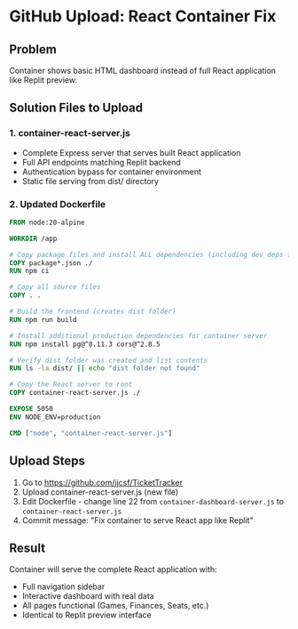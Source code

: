 # GitHub Upload: React Container Fix

## Problem
Container shows basic HTML dashboard instead of full React application like Replit preview.

## Solution Files to Upload

### 1. container-react-server.js
- Complete Express server that serves built React application
- Full API endpoints matching Replit backend
- Authentication bypass for container environment
- Static file serving from dist/ directory

### 2. Updated Dockerfile
```dockerfile
FROM node:20-alpine

WORKDIR /app

# Copy package files and install ALL dependencies (including dev deps for build)
COPY package*.json ./
RUN npm ci

# Copy all source files
COPY . .

# Build the frontend (creates dist folder)
RUN npm run build

# Install additional production dependencies for container server
RUN npm install pg@^8.11.3 cors@^2.8.5

# Verify dist folder was created and list contents
RUN ls -la dist/ || echo "dist folder not found"

# Copy the React server to root
COPY container-react-server.js ./

EXPOSE 5050
ENV NODE_ENV=production

CMD ["node", "container-react-server.js"]
```

## Upload Steps
1. Go to https://github.com/jjcsf/TicketTracker
2. Upload container-react-server.js (new file)
3. Edit Dockerfile - change line 22 from `container-dashboard-server.js` to `container-react-server.js`
4. Commit message: "Fix container to serve React app like Replit"

## Result
Container will serve the complete React application with:
- Full navigation sidebar
- Interactive dashboard with real data
- All pages functional (Games, Finances, Seats, etc.)
- Identical to Replit preview interface